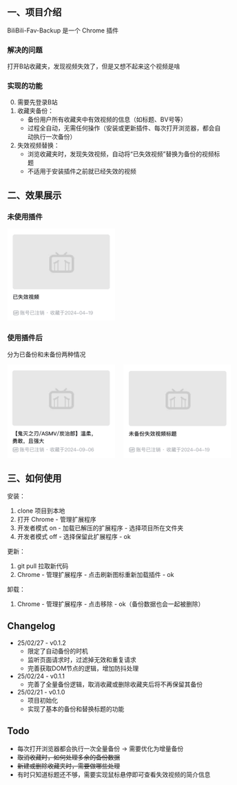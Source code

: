## 一、项目介绍
BiliBili-Fav-Backup 是一个 Chrome 插件


### 解决的问题
打开B站收藏夹，发现视频失效了，但是又想不起来这个视频是啥


### 实现的功能
0. 需要先登录B站
1. 收藏夹备份：
    - 备份用户所有收藏夹中有效视频的信息（如标题、BV号等）
    - 过程全自动，无需任何操作（安装或更新插件、每次打开浏览器，都会自动执行一次备份）
2. 失效视频替换：
    - 浏览收藏夹时，发现失效视频，自动将“已失效视频”替换为备份的视频标题
    - 不适用于安装插件之前就已经失效的视频





## 二、效果展示

### 未使用插件

<img src="images/origin.png" width="250px" />

### 使用插件后
分为已备份和未备份两种情况

<div style="display:flex;">
<img src="images/replace-success.png" width="250px" style="margin-right:20px;" />
<img src="images/replace-fail.png" width="250px" />
</div>





## 三、如何使用
安装：
1. clone 项目到本地
2. 打开 Chrome - 管理扩展程序
3. 开发者模式 on - 加载已解压的扩展程序 - 选择项目所在文件夹
4. 开发者模式 off - 选择保留此扩展程序 - ok


更新：
1. git pull 拉取新代码
2. Chrome - 管理扩展程序 - 点击刷新图标重新加载插件 - ok

卸载：
1. Chrome - 管理扩展程序 - 点击移除 - ok（备份数据也会一起被删除）



## Changelog
- 25/02/27 - v0.1.2
  - 限定了自动备份的时机
  - 监听页面请求时，过滤掉无效和重复请求
  - 完善获取DOM节点的逻辑，增加防抖处理
- 25/02/24 - v0.1.1
  - 完善了全量备份逻辑，取消收藏或删除收藏夹后将不再保留其备份
- 25/02/21 - v0.1.0  
  - 项目初始化
  - 实现了基本的备份和替换标题的功能  



## Todo
- 每次打开浏览器都会执行一次全量备份 -> 需要优化为增量备份
- ~~取消收藏时，如何处理多余的备份数据~~
- ~~新建或删除收藏夹时，需要做哪些处理~~
- 有时只知道标题还不够，需要实现鼠标悬停即可查看失效视频的简介信息